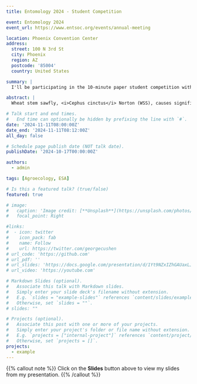 ```yaml
---
title: Entomology 2024 - Student Competition

event: Entomology 2024
event_url: https://www.entsoc.org/events/annual-meeting

location: Phoenix Convention Center
address:
  street: 100 N 3rd St
  city: Phoenix
  region: AZ
  postcode: '85004'
  country: United States

summary: |
  I'll be participating in the 10-minute paper student competition with my talk titled "Agroecological importance of smooth brome in managing wheat stem sawfly (Hymenoptera: Cephidae) via its associated braconid parasitoids".

abstract: |
  Wheat stem sawfly, <i>Cephus cinctus</i> Norton (WSS), causes significant damage in cereal crops throughout the Northern Great Plains of North America. <i>Bracon cephi</i> and <i>Bracon lissogaster</i> are native WSS parasitoids important in managing WSS outbreaks and damage. Smooth Brome (<i>Bromus inermis</i> Leyss.) grass has been found to be an effective parasitoid sink, and potential trap crop, when grown in areas surrounding wheat fields in Montana. As climate changes continue to alter central and northern Montana, WSS will continue to cause immense damage to dry-land cereal crop yields. My study observes the utilization of smooth brome in providing year-over-year host refuge for Bracon spp. We measured the WSS larval survival rate within controlled smooth brome plots, observing a maximum end-of-year survival of 5.7%. We also collected stems from central and northern Montana where we measured the WSS infestation and parasitoid prevalence within cultivated wheat and adjacent smooth brome. Montana fields sites showed similar high year-end WSS larval mortality while showcasing high levels of parasitism. This research underlines the importance of providing a sustainable ecological buffer for WSS parasitoids as climate conditions continue to change.

# Talk start and end times.
#   End time can optionally be hidden by prefixing the line with `#`.
date: '2024-11-11T08:00:00Z'
date_end: '2024-11-11T08:12:00Z'
all_day: false

# Schedule page publish date (NOT talk date).
publishDate: '2024-10-17T00:00:00Z'

authors:
  - admin

tags: [Agroecology, ESA]

# Is this a featured talk? (true/false)
featured: true

# image:
#   caption: 'Image credit: [**Unsplash**](https://unsplash.com/photos/bzdhc5b3Bxs)'
#   focal_point: Right

#links:
#  - icon: twitter
#    icon_pack: fab
#    name: Follow
#    url: https://twitter.com/georgecushen
# url_code: 'https://github.com'
# url_pdf: ''
# url_slides: 'https://docs.google.com/presentation/d/1Yt9NZxIZhGAUaxLJYt8rXWITXdpvnQFP/edit?usp=share_link&ouid=108671809387267236051&rtpof=true&sd=true'
# url_video: 'https://youtube.com'

# Markdown Slides (optional).
#   Associate this talk with Markdown slides.
#   Simply enter your slide deck's filename without extension.
#   E.g. `slides = "example-slides"` references `content/slides/example-slides.md`.
#   Otherwise, set `slides = ""`.
# slides: ""

# Projects (optional).
#   Associate this post with one or more of your projects.
#   Simply enter your project's folder or file name without extension.
#   E.g. `projects = ["internal-project"]` references `content/project/deep-learning/index.md`.
#   Otherwise, set `projects = []`.
projects:
  - example
---
```




{{% callout note %}}
Click on the **Slides** button above to view my slides from my presentation.
{{% /callout %}}

<!-- Slides can be added in a few ways:

- **Create** slides using Hugo Blox Builder's [_Slides_](https://docs.hugoblox.com/reference/content-types/) feature and link using `slides` parameter in the front matter of the talk file
- **Upload** an existing slide deck to `static/` and link using `url_slides` parameter in the front matter of the talk file
- **Embed** your slides (e.g. Google Slides) or presentation video on this page using [shortcodes](https://docs.hugoblox.com/reference/markdown/).

Further event details, including [page elements](https://docs.hugoblox.com/reference/markdown/) such as image galleries, can be added to the body of this page. -->
